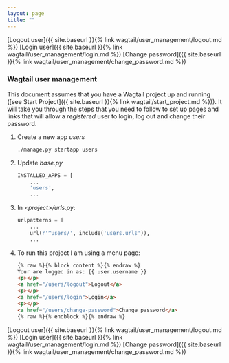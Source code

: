 ```yaml
---
layout: page
title: ""
---
```

[Logout user]({{ site.baseurl }}{% link wagtail/user_management/logout.md %})
[Login user]({{ site.baseurl }}{% link wagtail/user_management/login.md %})
[Change password]({{ site.baseurl }}{% link wagtail/user_management/change_password.md %})

### Wagtail user management

This document assumes that you have a Wagtail project up and running ([see Start Project]({{ site.baseurl }}{% link wagtail/start_project.md %})). It will take you through the steps that you need to follow to set up pages and links that will allow a *registered* user to login, log out and change their password.

1. Create a new app *users*

    ```bash
    ./manage.py startapp users
    ```
1. Update *base.py*

    ```python
    INSTALLED_APPS = [
        ...
        'users',
        ...
    ```
1. In *\<project>/urls.py*:

    ```python
    urlpatterns = [
        ...
        url(r'^users/', include('users.urls')),
        ...
    ```

1. To run this project I am using a menu page:

    ``` html
    {% raw %}{% block content %}{% endraw %}
    Your are logged in as: {{ user.username }}
    <p></p>
    <a href="/users/logout">Logout</a>
    <p></p>
    <a href="/users/login">Login</a>
    <p></p>
    <a href="/users/change-password">Change password</a>
    {% raw %}{% endblock %}{% endraw %}
    ```
[Logout user]({{ site.baseurl }}{% link wagtail/user_management/logout.md %})
[Login user]({{ site.baseurl }}{% link wagtail/user_management/login.md %})
[Change password]({{ site.baseurl }}{% link wagtail/user_management/change_password.md %})

